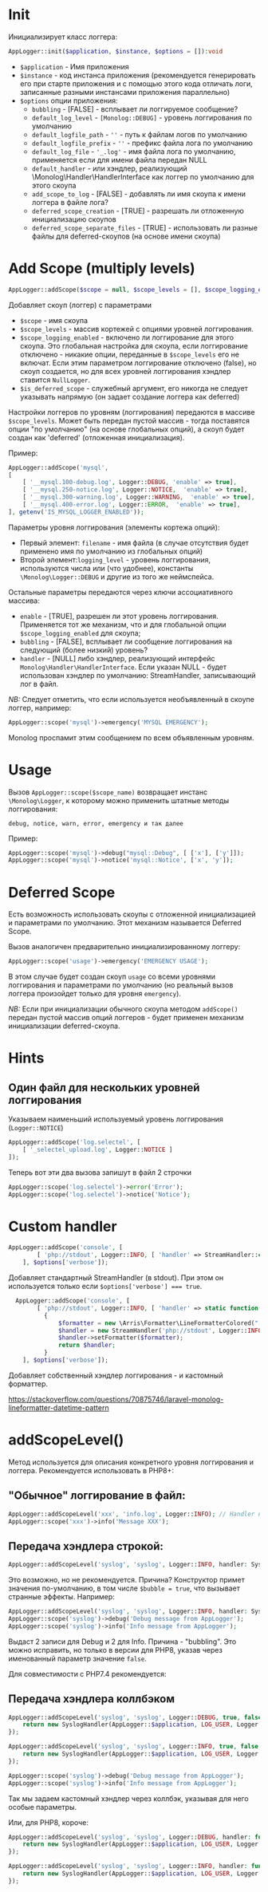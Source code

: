 # Init

Инициализирует класс логгера:

```php
AppLogger::init($application, $instance, $options = []):void
```

* `$application` - Имя приложения
* `$instance` - код инстанса приложения (рекомендуется генерировать его при старте приложения и с помощью этого кода отличать логи, записанные разными инстансами приложения параллельно)
* `$options` опции приложения:
  * `bubbling` - [FALSE] - всплывает ли логгируемое сообщение?
  * `default_log_level` - `[Monolog::DEBUG]` - уровень логгирования по умолчанию
  * `default_logfile_path` - `''` - путь к файлам логов по умолчанию
  * `default_logfile_prefix` - `''` - префикс файла лога по умолчанию
  * `default_log_file` - `'_.log'` - имя файла лога по умолчанию, применяется если для имени файла передан NULL
  * `default_handler` - или хэндлер, реализующий \Monolog\Handler\HandlerInterface как логгер по умолчанию для этого скоупа
  * `add_scope_to_log` - [FALSE] - добавлять ли имя скоупа к имени логгера в файле лога?
  * `deferred_scope_creation` - [TRUE] - разрешать ли отложенную инициализацию скоупов
  * `deferred_scope_separate_files` - [TRUE] - использовать ли разные файлы для deferred-скоупов (на основе имени скоупа)

# Add Scope (multiply levels)

```php
AppLogger::addScope($scope = null, $scope_levels = [], $scope_logging_enabled = true, $is_deferred_scope = false):void
```

Добавляет скоуп (логгер) с параметрами

* `$scope` - имя скоупа
* `$scope_levels` - массив кортежей с опциями уровней логгирования.
* `$scope_logging_enabled` - включено ли логгирование для этого скоупа. Это глобальная настройка для скоупа, если логгирование отключено - никакие опции, переданные в `$scope_levels` его не включат. Если этим параметром логгирование отключено (false), но скоуп создается, но для всех уровней логгирования хэндлер ставится `NullLogger`.
* `$is_deferred_scope` - служебный аргумент, его никогда не следует указывать напрямую (он задает создание логгера как deferred)

Настройки логгеров по уровням (логгирования) передаются в массиве `$scope_levels`. Может быть передан пустой массив - тогда поставятся опции "по умолчанию" (на основе глобальных опций), а скоуп будет создан как 'deferred' (отложенная инициализация).

Пример:
```php
AppLogger::addScope('mysql', 
[
    [ '__mysql.100-debug.log', Logger::DEBUG, 'enable' => true],
    [ '__mysql.250-notice.log', Logger::NOTICE,  'enable' => true],
    [ '__mysql.300-warning.log', Logger::WARNING,  'enable' => true],
    [ '__mysql.400-error.log', Logger::ERROR,  'enable' => true],
], getenv('IS_MYSQL_LOGGER_ENABLED'));
```

Параметры уровня логгирования (элементы кортежа опций):
* Первый элемент: `filename` - имя файла (в случае отсутствия будет применено имя по умолчанию из глобальных опций)
* Второй элемент:`logging_level` - уровень логгирования, используются числа или (что удобнее), константы `\Monolog\Logger::DEBUG` и другие из того же неймспейса.

Остальные параметры передаются через ключи ассоциативного массива:
* `enable` - [TRUE], разрешен ли этот уровень логгирования. Применяется тот же механизм, что и для глобальной опции `$scope_logging_enabled` для скоупа;
* `bubbling` - [FALSE], всплывает ли сообщение логгирования на следующий (более низкий) уровень?
* `handler` - [NULL] либо хэндлер, реализующий интерфейс `Monolog\Handler\HandlerInterface`. Если указан NULL - будет использован хэндлер по умолчанию: StreamHandler, записывающий лог в файл.

*NB:* Следует отметить, что если используется необъявленный в скоупе логгер, например:

```php
AppLogger::scope('mysql')->emergency('MYSQL EMERGENCY');
```
Monolog проспамит этим сообщением по всем объявленным уровням.

# Usage

Вызов `AppLogger::scope($scope_name)` возвращает инстанс `\Monolog\Logger`, к которому можно применить штатные методы логгирования:

```
debug, notice, warn, error, emergency и так далее
```

Пример:

```php
AppLogger::scope('mysql')->debug("mysql::Debug", [ ['x'], ['y']]);
AppLogger::scope('mysql')->notice('mysql::Notice', ['x', 'y']);
```

# Deferred Scope

Есть возможность использовать скоупы с отложенной инициализацией и параметрами по умолчанию. Этот механизм называется Deferred Scope.

Вызов аналогичен предварительно инициализированному логгеру:

```php
AppLogger::scope('usage')->emergency('EMERGENCY USAGE');
```

В этом случае будет создан скоуп `usage` со всеми уровнями логгирования и параметрами по умолчанию (но реальный вызов логгера произойдет только для уровня `emergency`).

*NB:* Если при инициализации обычного скоупа методом `addScope()` передан пустой массив опций логгеров - будет применен механизм инициализации deferred-скоупа.

# Hints 

## Один файл для нескольких уровней логгирования

Указываем наименьший используемый уровень логгирования (`Logger::NOTICE`)

```php
AppLogger::addScope('log.selectel', [ 
    [ '_selectel_upload.log', Logger::NOTICE ]  
]);
```

Теперь вот эти два вызова запишут в файл 2 строчки
```php
AppLogger::scope('log.selectel')->error('Error');
AppLogger::scope('log.selectel')->notice('Notice');
```

# Custom handler

```php
AppLogger::addScope('console', [
        [ 'php://stdout', Logger::INFO, [ 'handler' => StreamHandler::class ]]
    ], $options['verbose']);
```
Добавляет стандартный StreamHandler (в stdout). При этом он используется только если `$options['verbose'] === true`.

```php
  AppLogger::addScope('console', [
        [ 'php://stdout', Logger::INFO, [ 'handler' => static function()
          {
              $formatter = new \Arris\Formatter\LineFormatterColored("[%datetime%]: %message%\n", "Y-m-d H:i:s", false, true);
              $handler = new StreamHandler('php://stdout', Logger::INFO);
              $handler->setFormatter($formatter);
              return $handler;
          }
    ], $options['verbose']);
```

Добавляет собственный хэндлер логгирования - и кастомный форматтер. 

https://stackoverflow.com/questions/70875746/laravel-monolog-lineformatter-datetime-pattern

# addScopeLevel()

Метод используется для описания конкретного уровня логгирования и логгера. Рекомендуется использовать в PHP8+:

## "Обычное" логгирование в файл:

```php
AppLogger::addScopeLevel('xxx', 'info.log', Logger::INFO); // Handler не указан, что означает, по умолчанию, StreamHandler 
AppLogger::scope('xxx')->info('Message XXX');
```

## Передача хэндлера строкой:

```php
AppLogger::addScopeLevel('syslog', 'syslog', Logger::INFO, handler: SyslogHandler::class); 
```
Это возможно, но не рекомендуется. Причина? Конструктор примет значения по-умолчанию, в том числе `$bubble = true`, что вызывает странные
эффекты. Например:

```php
AppLogger::addScopeLevel('syslog', 'syslog', Logger::INFO, handler: SyslogHandler::class);
AppLogger::scope('syslog')->debug('Debug message from AppLogger');
AppLogger::scope('syslog')->info('Info message from AppLogger');
```
Выдаст 2 записи для Debug и 2 для Info. Причина - "bubbling". Это можно исправить, но только в версии для PHP8, 
указав через именованный параметр значение `false`. 

Для совместимости с PHP7.4 рекомендуется:

## Передача хэндлера коллбэком

```php
AppLogger::addScopeLevel('syslog', 'syslog', Logger::DEBUG, true, false, function (){
    return new SyslogHandler(AppLogger::$application, LOG_USER, Logger::DEBUG, false);
});

AppLogger::addScopeLevel('syslog', 'syslog', Logger::INFO, true, false, function (){
    return new SyslogHandler(AppLogger::$application, LOG_USER, Logger::INFO, false);
});

AppLogger::scope('syslog')->debug('Debug message from AppLogger');
AppLogger::scope('syslog')->info('Info message from AppLogger');
```
Так мы задаем кастомный хэндлер через коллбэк, указывая для него особые параметры. 

Или, для PHP8, короче:

```php
AppLogger::addScopeLevel('syslog', 'syslog', Logger::DEBUG, handler: function (){
    return new SyslogHandler(AppLogger::$application, LOG_USER, Logger::DEBUG, false);
});

AppLogger::addScopeLevel('syslog', 'syslog', Logger::INFO, handler: function (){
    return new SyslogHandler(AppLogger::$application, LOG_USER, Logger::INFO, false);
});
```







